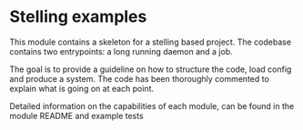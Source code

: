 # Stelling examples

This module contains a skeleton for a stelling based project.
The codebase contains two entrypoints: a long running daemon and a job.

The goal is to provide a guideline on how to structure the code, load config
and produce a system. The code has been thoroughly commented to explain what
is going on at each point.

Detailed information on the capabilities of each module, can be found in the 
module README and example tests
